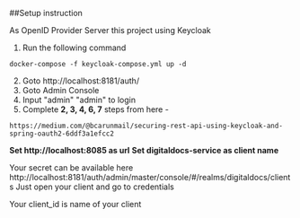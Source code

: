 ##Setup instruction 

As OpenID Provider Server this project using Keycloak  

1. Run the following command
```
docker-compose -f keycloak-compose.yml up -d
```
2. Goto http://localhost:8181/auth/
3. Goto Admin Console
4. Input "admin" "admin" to login
5. Complete **2, 3, 4, 6, 7** steps from here -
 ```
https://medium.com/@bcarunmail/securing-rest-api-using-keycloak-and-spring-oauth2-6ddf3a1efcc2
```
**Set http://localhost:8085 as url**
**Set digitaldocs-service as client name**

Your secret can be available here http://localhost:8181/auth/admin/master/console/#/realms/digitaldocs/clients
Just open your client and go to credentials

Your client_id is name of your client